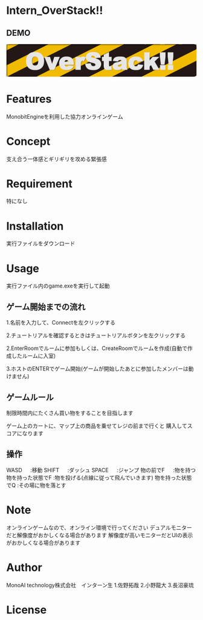 
# Intern_OverStack!!

## DEMO
![](https://github.com/sanotakuya/intern/blob/master/Assets/texture/Screenshot%20-%202021-10-27%2010.25.46.png)

# Features

MonobitEngineを利用した協力オンラインゲーム

# Concept

支え合う一体感とギリギリを攻める緊張感

# Requirement

特になし

# Installation

実行ファイルをダウンロード

# Usage

実行ファイル内のgame.exeを実行して起動

## ゲーム開始までの流れ

1.名前を入力して、Connectを左クリックする

2.チュートリアルを確認するときはチュートリアルボタンを左クリックする

2.EnterRoomでルームに参加もしくは、CreateRoomでルームを作成(自動で作成したルームに入室)

3.ホストのENTERでゲーム開始(ゲームが開始したあとに参加したメンバーは動けません)

## ゲームルール

制限時間内にたくさん買い物をすることを目指します

ゲーム上のカートに、マップ上の商品を乗せてレジの前まで行くと
購入してスコアになります

## 操作

WASD			　 :移動
SHIFT			　 :ダッシュ
SPACE			　 :ジャンプ
物の前でF		　  :物を持つ
物を持った状態でF	:物を投げる(点線に従って飛んでいきます)
物を持った状態でQ   :その場に物を落とす

# Note

オンラインゲームなので、オンライン環境で行ってください
デュアルモニターだと解像度がおかしくなる場合があります
解像度が高いモニターだとUIの表示がおかしくなる場合があります

# Author

MonoAI technology株式会社　インターン生
1.佐野拓哉 
2.小野龍大
3.長沼豪琉

# License



